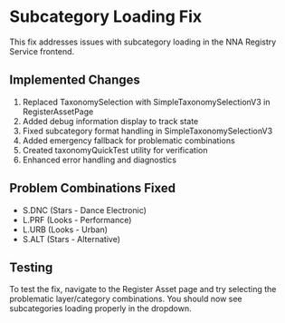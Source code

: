 # Subcategory Loading Fix

This fix addresses issues with subcategory loading in the NNA Registry Service frontend.

## Implemented Changes

1. Replaced TaxonomySelection with SimpleTaxonomySelectionV3 in RegisterAssetPage
2. Added debug information display to track state
3. Fixed subcategory format handling in SimpleTaxonomySelectionV3
4. Added emergency fallback for problematic combinations
5. Created taxonomyQuickTest utility for verification
6. Enhanced error handling and diagnostics

## Problem Combinations Fixed

- S.DNC (Stars - Dance Electronic)
- L.PRF (Looks - Performance)
- L.URB (Looks - Urban)
- S.ALT (Stars - Alternative)

## Testing

To test the fix, navigate to the Register Asset page and try selecting the problematic layer/category combinations.
You should now see subcategories loading properly in the dropdown.